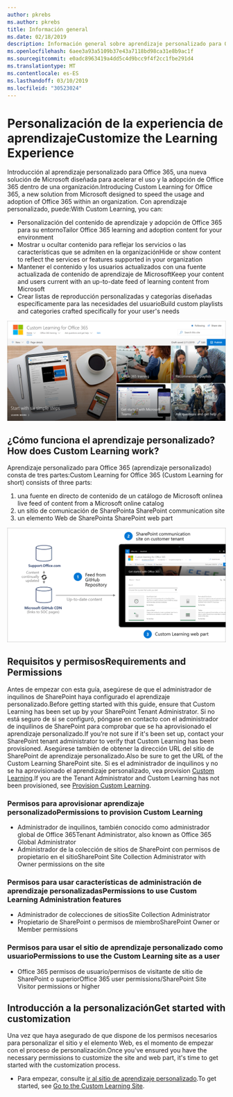 ```yaml
---
author: pkrebs
ms.author: pkrebs
title: Información general
ms.date: 02/18/2019
description: Información general sobre aprendizaje personalizado para Office 365 para administradores
ms.openlocfilehash: 6aee3a93a5109b37e43a7118bd98ca31e8b9ac1f
ms.sourcegitcommit: e0adc8963419a4dd5c4d9bcc9f4f2cc1fbe291d4
ms.translationtype: MT
ms.contentlocale: es-ES
ms.lasthandoff: 03/10/2019
ms.locfileid: "30523024"
---
```

# <a name="customize-the-learning-experience"></a><span data-ttu-id="60bed-103">Personalización de la experiencia de aprendizaje</span><span class="sxs-lookup"><span data-stu-id="60bed-103">Customize the Learning Experience</span></span>

<span data-ttu-id="60bed-104">Introducción al aprendizaje personalizado para Office 365, una nueva solución de Microsoft diseñada para acelerar el uso y la adopción de Office 365 dentro de una organización.</span><span class="sxs-lookup"><span data-stu-id="60bed-104">Introducing Custom Learning for Office 365, a new solution from Microsoft designed to speed the usage and adoption of Office 365 within an organization.</span></span> <span data-ttu-id="60bed-105">Con aprendizaje personalizado, puede:</span><span class="sxs-lookup"><span data-stu-id="60bed-105">With Custom Learning, you can:</span></span>
- <span data-ttu-id="60bed-106">Personalización del contenido de aprendizaje y adopción de Office 365 para su entorno</span><span class="sxs-lookup"><span data-stu-id="60bed-106">Tailor Office 365 learning and adoption content for your environment</span></span> 
- <span data-ttu-id="60bed-107">Mostrar u ocultar contenido para reflejar los servicios o las características que se admiten en la organización</span><span class="sxs-lookup"><span data-stu-id="60bed-107">Hide or show content to reflect the services or features supported in your organization</span></span> 
- <span data-ttu-id="60bed-108">Mantener el contenido y los usuarios actualizados con una fuente actualizada de contenido de aprendizaje de Microsoft</span><span class="sxs-lookup"><span data-stu-id="60bed-108">Keep your content and users current with an up-to-date feed of learning content from Microsoft</span></span> 
- <span data-ttu-id="60bed-109">Crear listas de reproducción personalizadas y categorías diseñadas específicamente para las necesidades del usuario</span><span class="sxs-lookup"><span data-stu-id="60bed-109">Build custom playlists and categories crafted specifically for your user's needs</span></span>

![CG-Introducing. png](media/cg-introducing.png)

## <a name="how-does-custom-learning-work"></a><span data-ttu-id="60bed-111">¿Cómo funciona el aprendizaje personalizado?</span><span class="sxs-lookup"><span data-stu-id="60bed-111">How does Custom Learning work?</span></span>

<span data-ttu-id="60bed-112">Aprendizaje personalizado para Office 365 (aprendizaje personalizado) consta de tres partes:</span><span class="sxs-lookup"><span data-stu-id="60bed-112">Custom Learning for Office 365 (Custom Learning for short) consists of three parts:</span></span> 
1. <span data-ttu-id="60bed-113">una fuente en directo de contenido de un catálogo de Microsoft online</span><span class="sxs-lookup"><span data-stu-id="60bed-113">a live feed of content from a Microsoft online catalog</span></span>
2. <span data-ttu-id="60bed-114">un sitio de comunicación de SharePoint</span><span class="sxs-lookup"><span data-stu-id="60bed-114">a SharePoint communication site</span></span>
3. <span data-ttu-id="60bed-115">un elemento Web de SharePoint</span><span class="sxs-lookup"><span data-stu-id="60bed-115">a SharePoint web part</span></span> 

![CG-howitworks. png](media/cg-howitworks.png)

## <a name="requirements-and-permissions"></a><span data-ttu-id="60bed-117">Requisitos y permisos</span><span class="sxs-lookup"><span data-stu-id="60bed-117">Requirements and Permissions</span></span>

<span data-ttu-id="60bed-118">Antes de empezar con esta guía, asegúrese de que el administrador de inquilinos de SharePoint haya configurado el aprendizaje personalizado.</span><span class="sxs-lookup"><span data-stu-id="60bed-118">Before getting started with this guide, ensure that Custom Learning has been set up by your SharePoint Tenant Administrator.</span></span> <span data-ttu-id="60bed-119">Si no está seguro de si se configuró, póngase en contacto con el administrador de inquilinos de SharePoint para comprobar que se ha aprovisionado el aprendizaje personalizado.</span><span class="sxs-lookup"><span data-stu-id="60bed-119">If you’re not sure if it's been set up, contact your SharePoint tenant administrator to verify that Custom Learning has been provisioned.</span></span> <span data-ttu-id="60bed-120">Asegúrese también de obtener la dirección URL del sitio de SharePoint de aprendizaje personalizado.</span><span class="sxs-lookup"><span data-stu-id="60bed-120">Also be sure to get the URL of the Custom Learning SharePoint site.</span></span> <span data-ttu-id="60bed-121">Si es el administrador de inquilinos y no se ha aprovisionado el aprendizaje personalizado, vea provision [Custom Learning](custom_provision.md).</span><span class="sxs-lookup"><span data-stu-id="60bed-121">If you are the Tenant Administrator and Custom Learning has not been provisioned, see [Provision Custom Learning](custom_provision.md).</span></span> 

### <a name="permissions-to-provision-custom-learning"></a><span data-ttu-id="60bed-122">Permisos para aprovisionar aprendizaje personalizado</span><span class="sxs-lookup"><span data-stu-id="60bed-122">Permissions to provision Custom Learning</span></span>

- <span data-ttu-id="60bed-123">Administrador de inquilinos, también conocido como administrador global de Office 365</span><span class="sxs-lookup"><span data-stu-id="60bed-123">Tenant Administrator, also known as Office 365 Global Administrator</span></span>
- <span data-ttu-id="60bed-124">Administrador de la colección de sitios de SharePoint con permisos de propietario en el sitio</span><span class="sxs-lookup"><span data-stu-id="60bed-124">SharePoint Site Collection Administrator with Owner permissions on the site</span></span>

### <a name="permissions-to-use-custom-learning-administration-features"></a><span data-ttu-id="60bed-125">Permisos para usar características de administración de aprendizaje personalizadas</span><span class="sxs-lookup"><span data-stu-id="60bed-125">Permissions to use Custom Learning Administration features</span></span>

- <span data-ttu-id="60bed-126">Administrador de colecciones de sitios</span><span class="sxs-lookup"><span data-stu-id="60bed-126">Site Collection Administrator</span></span>
- <span data-ttu-id="60bed-127">Propietario de SharePoint o permisos de miembro</span><span class="sxs-lookup"><span data-stu-id="60bed-127">SharePoint Owner or Member permissions</span></span>

### <a name="permissions-to-use-the-custom-learning-site-as-a-user"></a><span data-ttu-id="60bed-128">Permisos para usar el sitio de aprendizaje personalizado como usuario</span><span class="sxs-lookup"><span data-stu-id="60bed-128">Permissions to use the Custom Learning site as a user</span></span>

- <span data-ttu-id="60bed-129">Office 365 permisos de usuario/permisos de visitante de sitio de SharePoint o superior</span><span class="sxs-lookup"><span data-stu-id="60bed-129">Office 365 user permissions/SharePoint Site Visitor permissions or higher</span></span>

## <a name="get-started-with-customization"></a><span data-ttu-id="60bed-130">Introducción a la personalización</span><span class="sxs-lookup"><span data-stu-id="60bed-130">Get started with customization</span></span>
<span data-ttu-id="60bed-131">Una vez que haya asegurado de que dispone de los permisos necesarios para personalizar el sitio y el elemento Web, es el momento de empezar con el proceso de personalización.</span><span class="sxs-lookup"><span data-stu-id="60bed-131">Once you've ensured you have the necessary permissions to customize the site and web part, it's time to get started with the customization process.</span></span> 

- <span data-ttu-id="60bed-132">Para empezar, consulte [ir al sitio de aprendizaje personalizado](custom_goto.md).</span><span class="sxs-lookup"><span data-stu-id="60bed-132">To get started, see [Go to the Custom Learning Site](custom_goto.md).</span></span>